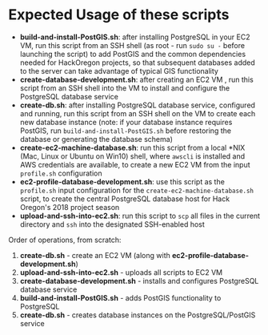# Expected Usage of these scripts

* **build-and-install-PostGIS.sh**: after installing PostgreSQL in your EC2 VM, run this script from an SSH shell (as root - run `sudo su -` before launching the script) to add PostGIS and the common dependencies needed for HackOregon projects, so that subsequent databases added to the server can take advantage of typical GIS functionality
* **create-database-development.sh**: after creating an EC2 VM , run this script from an SSH shell into the VM to install and configure the PostgreSQL database service
* **create-db.sh**: after installing PostgreSQL database service, configured and running, run this script from an SSH shell on the VM to create each new database instance (note: if your database instance requires PostGIS, run `build-and-install-PostGIS.sh` before restoring the database or generating the database schema)
* **create-ec2-machine-database.sh**: run this script from a local \*NIX (Mac, Linux or Ubuntu on Win10) shell, where `awscli` is installed and AWS credentials are available, to create a new EC2 VM from the input `profile.sh` configuration
* **ec2-profile-database-development.sh**: use this script as the `profile.sh` input configuration for the `create-ec2-machine-database.sh` script, to create the central PostgreSQL database host for Hack Oregon's 2018 project season
* **upload-and-ssh-into-ec2.sh**: run this script to `scp` all files in the current directory and `ssh` into the designated SSH-enabled host

Order of operations, from scratch:
1. **create-db.sh** - create an EC2 VM (along with **ec2-profile-database-development.sh**)
2. **upload-and-ssh-into-ec2.sh** - uploads all scripts to EC2 VM
3. **create-database-development.sh** - installs and configures PostgreSQL database service
4. **build-and-install-PostGIS.sh** - adds PostGIS functionality to PostgreSQL
5. **create-db.sh** - creates database instances on the PostgreSQL/PostGIS service
